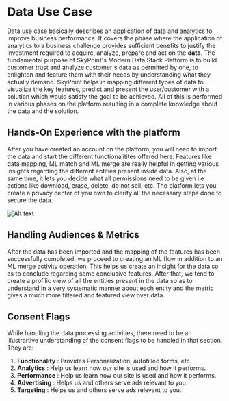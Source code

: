 # Data Use Case
Data use case basically describes an application of data and analytics to improve business performance. It covers the phase where the application of analytics to a business challenge provides sufficient benefits to justify the investment required to acquire, analyze, prepare and act on the **data**.
The fundamental purpose of SkyPoint's Modern Data Stack Platform is to build customer trust and analyze customer's data as permitted by one, to enlighten and feature them with their needs by understanding what they actually demand. SkyPoint helps in mapping different types of data to visualize the key features, predict and present the user/customer with a solution which would satisfy the goal to be achieved. All of this is performed in various phases on the platform resulting in a complete knowledge about the data and the solution.

## Hands-On Experience with the platform
After you have created an account on the platform, you will need to import the data and start the different functionalitites offered here. Features like data mapping, ML match and ML merge are really helpful in getting various insights regarding the different entities present inside data. Also, at the same time, it lets you decide what all permissions need to be given i.e actions like download, erase, delete, do not sell, etc. The platform lets you create a privacy center of you own to clerify all the necessary steps done to secure the data.

![Alt text](https://github.com/skypointcloud/platform/blob/master/docs/doc_snippets/consent.PNG?raw=true)


## Handling Audiences & Metrics
After the data has been imported and the mapping of the features has been successfully completed, we proceed to creating an ML flow in addition to an ML merge activity operation. This helps us create an insight for the data so as to conclude regarding some conclusive features. After that, we tend to create a profilic view of all the entities present in the data so as to understand in a very systematic manner about each entity and the metric gives a much more filtered and featured view over data.

## Consent Flags
While handling the data processing activities, there need to be an illustrartive understanding of the consent flags to be handled in that section. They are:
1. **Functionality** : Provides Personalization, autofilled forms, etc.
2. **Analytics** : Help us learn how our site is used and how it performs.
3. **Performance** : Help us learn how our site is used and how it performs.
4. **Advertising** : Helps us and others serve ads relevant to you.
5. **Targeting** : Helps us and others serve ads relevant to you.
